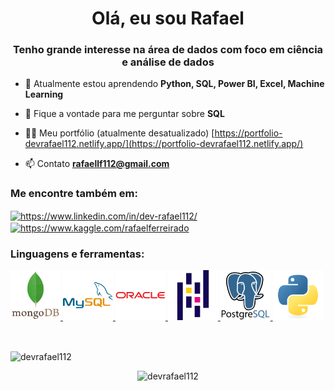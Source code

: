 <h1 align="center">Olá, eu sou Rafael</h1>
<h3 align="center">Tenho grande interesse na área de dados com foco em ciência e análise de dados</h3>


- 🌱 Atualmente estou aprendendo **Python, SQL, Power BI, Excel, Machine Learning**

- 💬 Fique a vontade para me perguntar sobre **SQL**
  
- 👨‍💻 Meu portfólio (atualmente desatualizado) [https://portfolio-devrafael112.netlify.app/](https://portfolio-devrafael112.netlify.app/)

- 📫 Contato **rafaellf112@gmail.com**

<h3 align="left">Me encontre também em:</h3>

<p align="left">
<a href="https://www.linkedin.com/in/dev-rafael112/" target="_blank" rel="noreferrer"><img align="center" src="https://raw.githubusercontent.com/rahuldkjain/github-profile-readme-generator/master/src/images/icons/Social/linked-in-alt.svg" alt="https://www.linkedin.com/in/dev-rafael112/" height="30" width="40" /></a>
<a href="https://www.kaggle.com/rafaelferreirado" target="_blank" rel="noreferrer"><img align="center" src="https://raw.githubusercontent.com/rahuldkjain/github-profile-readme-generator/master/src/images/icons/Social/kaggle.svg" alt="https://www.kaggle.com/rafaelferreirado" height="30" width="40" /></a>
</p>

<h3 align="left">Linguagens e ferramentas:</h3>

<p align="left"> <a href="https://www.mongodb.com/" target="_blank" rel="noreferrer"> <img src="https://raw.githubusercontent.com/devicons/devicon/master/icons/mongodb/mongodb-original-wordmark.svg" alt="mongodb" width="80" height="80"/> </a> <a href="https://www.mysql.com/" target="_blank" rel="noreferrer"> <img src="https://raw.githubusercontent.com/devicons/devicon/master/icons/mysql/mysql-original-wordmark.svg" alt="mysql" width="80" height="80"/> </a> <a href="https://www.oracle.com/" target="_blank" rel="noreferrer"> <img src="https://raw.githubusercontent.com/devicons/devicon/master/icons/oracle/oracle-original.svg" alt="oracle" width="80" height="80"/> </a> <a href="https://pandas.pydata.org/" target="_blank" rel="noreferrer"> <img src="https://raw.githubusercontent.com/devicons/devicon/2ae2a900d2f041da66e950e4d48052658d850630/icons/pandas/pandas-original.svg" alt="pandas" width="80" height="80"/> </a> <a href="https://www.postgresql.org" target="_blank" rel="noreferrer"> <img src="https://raw.githubusercontent.com/devicons/devicon/master/icons/postgresql/postgresql-original-wordmark.svg" alt="postgresql" width="80" height="80"/> </a> <a href="https://www.python.org" target="_blank" rel="noreferrer"> <img src="https://raw.githubusercontent.com/devicons/devicon/master/icons/python/python-original.svg" alt="python" width="80" height="80" > </a> </p>

<br>

<p><img align="center" src="https://github-readme-stats.vercel.app/api/top-langs?username=devrafael112&show_icons=true&theme=dracula&title_color=ffffff&text_color=ffffff&bg_color=4d76d5&hide_border=true&locale=pt-br&layout=compact" alt="devrafael112" /></p>

<p align="center"> <img src="https://komarev.com/ghpvc/?username=devrafael112&label=Visitas%20no%20perfil&color=4d76d5&style=flat " alt="devrafael112" /> </p>
